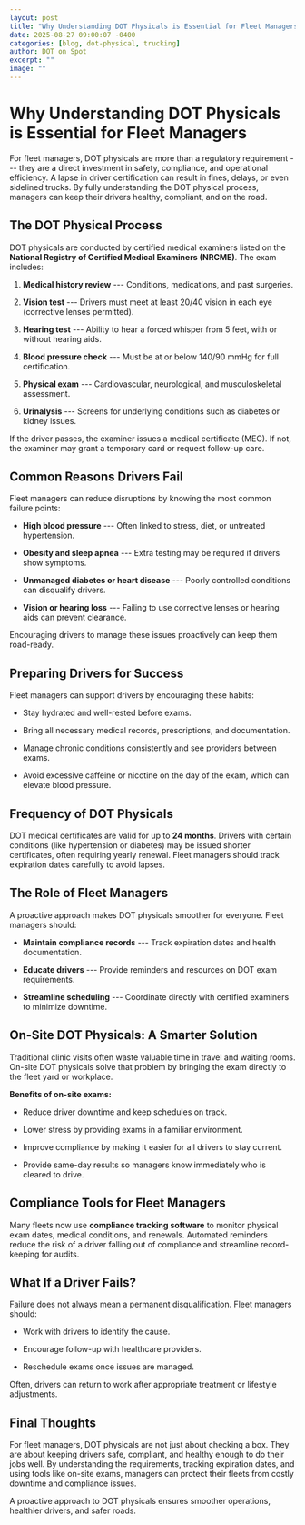```yaml
---
layout: post
title: "Why Understanding DOT Physicals is Essential for Fleet Managers"
date: 2025-08-27 09:00:07 -0400
categories: [blog, dot-physical, trucking]
author: DOT on Spot
excerpt: ""
image: ""
---
```


# **Why Understanding DOT Physicals is Essential for Fleet Managers**

For fleet managers, DOT physicals are more than a regulatory requirement --- they are a direct investment in safety, compliance, and operational efficiency. A lapse in driver certification can result in fines, delays, or even sidelined trucks. By fully understanding the DOT physical process, managers can keep their drivers healthy, compliant, and on the road.

## **The DOT Physical Process**

DOT physicals are conducted by certified medical examiners listed on the **National Registry of Certified Medical Examiners (NRCME)**. The exam includes:

1.  **Medical history review** --- Conditions, medications, and past surgeries.

2.  **Vision test** --- Drivers must meet at least 20/40 vision in each eye (corrective lenses permitted).

3.  **Hearing test** --- Ability to hear a forced whisper from 5 feet, with or without hearing aids.

4.  **Blood pressure check** --- Must be at or below 140/90 mmHg for full certification.

5.  **Physical exam** --- Cardiovascular, neurological, and musculoskeletal assessment.

6.  **Urinalysis** --- Screens for underlying conditions such as diabetes or kidney issues.

If the driver passes, the examiner issues a medical certificate (MEC). If not, the examiner may grant a temporary card or request follow-up care.

## **Common Reasons Drivers Fail**

Fleet managers can reduce disruptions by knowing the most common failure points:

-   **High blood pressure** --- Often linked to stress, diet, or untreated hypertension.

-   **Obesity and sleep apnea** --- Extra testing may be required if drivers show symptoms.

-   **Unmanaged diabetes or heart disease** --- Poorly controlled conditions can disqualify drivers.

-   **Vision or hearing loss** --- Failing to use corrective lenses or hearing aids can prevent clearance.

Encouraging drivers to manage these issues proactively can keep them road-ready.

## **Preparing Drivers for Success**

Fleet managers can support drivers by encouraging these habits:

-   Stay hydrated and well-rested before exams.

-   Bring all necessary medical records, prescriptions, and documentation.

-   Manage chronic conditions consistently and see providers between exams.

-   Avoid excessive caffeine or nicotine on the day of the exam, which can elevate blood pressure.

## **Frequency of DOT Physicals**

DOT medical certificates are valid for up to **24 months**. Drivers with certain conditions (like hypertension or diabetes) may be issued shorter certificates, often requiring yearly renewal. Fleet managers should track expiration dates carefully to avoid lapses.

## **The Role of Fleet Managers**

A proactive approach makes DOT physicals smoother for everyone. Fleet managers should:

-   **Maintain compliance records** --- Track expiration dates and health documentation.

-   **Educate drivers** --- Provide reminders and resources on DOT exam requirements.

-   **Streamline scheduling** --- Coordinate directly with certified examiners to minimize downtime.

## **On-Site DOT Physicals: A Smarter Solution**

Traditional clinic visits often waste valuable time in travel and waiting rooms. On-site DOT physicals solve that problem by bringing the exam directly to the fleet yard or workplace.

**Benefits of on-site exams:**

-   Reduce driver downtime and keep schedules on track.

-   Lower stress by providing exams in a familiar environment.

-   Improve compliance by making it easier for all drivers to stay current.

-   Provide same-day results so managers know immediately who is cleared to drive.

## **Compliance Tools for Fleet Managers**

Many fleets now use **compliance tracking software** to monitor physical exam dates, medical conditions, and renewals. Automated reminders reduce the risk of a driver falling out of compliance and streamline record-keeping for audits.

## **What If a Driver Fails?**

Failure does not always mean a permanent disqualification. Fleet managers should:

-   Work with drivers to identify the cause.

-   Encourage follow-up with healthcare providers.

-   Reschedule exams once issues are managed.

Often, drivers can return to work after appropriate treatment or lifestyle adjustments.

## **Final Thoughts**

For fleet managers, DOT physicals are not just about checking a box. They are about keeping drivers safe, compliant, and healthy enough to do their jobs well. By understanding the requirements, tracking expiration dates, and using tools like on-site exams, managers can protect their fleets from costly downtime and compliance issues.

A proactive approach to DOT physicals ensures smoother operations, healthier drivers, and safer roads.
